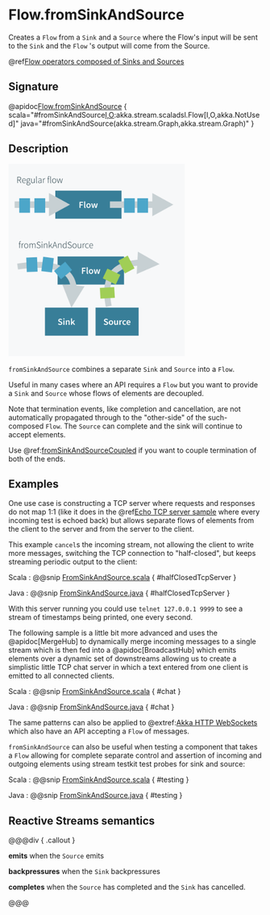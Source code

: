 # Flow.fromSinkAndSource

Creates a `Flow` from a `Sink` and a `Source` where the Flow's input will be sent to the `Sink` and the `Flow` 's output will come from the Source.

@ref[Flow operators composed of Sinks and Sources](../index.md#flow-operators-composed-of-sinks-and-sources)

## Signature

@apidoc[Flow.fromSinkAndSource](Flow$) { scala="#fromSinkAndSource[I,O](sink:akka.stream.Graph[akka.stream.SinkShape[I],_],source:akka.stream.Graph[akka.stream.SourceShape[O],_]):akka.stream.scaladsl.Flow[I,O,akka.NotUsed]" java="#fromSinkAndSource(akka.stream.Graph,akka.stream.Graph)" }

## Description

<img src="../../../images/fromSinkAndSource.png" alt="Diagram" width="350"/>

`fromSinkAndSource` combines a separate `Sink` and `Source` into a `Flow`.

Useful in many cases where an API requires a `Flow` but you want to provide a `Sink` and `Source` whose flows of elements are decoupled.

Note that termination events, like completion and cancellation, are not automatically propagated through to the "other-side" of the such-composed `Flow`. The `Source` can complete and the sink will continue to accept elements.

Use @ref:[fromSinkAndSourceCoupled](fromSinkAndSourceCoupled.md) if you want to couple termination of both of the ends. 

## Examples

One use case is constructing a TCP server where requests and responses do not map 1:1 (like it does in the @ref[Echo TCP server sample](../../stream-io.md) where every incoming test is echoed back) but allows separate flows of elements from the client to the server and from the server to the client.

This example `cancel`s the incoming stream, not allowing the client to write more messages, switching the TCP connection to "half-closed", but keeps streaming periodic output to the client:

Scala
:   @@snip [FromSinkAndSource.scala](/akka-docs/src/test/scala/docs/stream/operators/flow/FromSinkAndSource.scala) { #halfClosedTcpServer }

Java
:   @@snip [FromSinkAndSource.java](/akka-docs/src/test/java/jdocs/stream/operators/flow/FromSinkAndSource.java) { #halfClosedTcpServer }

With this server running you could use `telnet 127.0.0.1 9999` to see a stream of timestamps being printed, one every second. 

The following sample is a little bit more advanced and uses the @apidoc[MergeHub] to dynamically merge incoming messages to a single stream which is then fed into a @apidoc[BroadcastHub] which emits elements over a dynamic set of downstreams allowing us to create a simplistic little TCP chat server in which a text entered from one client is emitted to all connected clients.

Scala
:   @@snip [FromSinkAndSource.scala](/akka-docs/src/test/scala/docs/stream/operators/flow/FromSinkAndSource.scala) { #chat }

Java
:   @@snip [FromSinkAndSource.java](/akka-docs/src/test/java/jdocs/stream/operators/flow/FromSinkAndSource.java) { #chat }


The same patterns can also be applied to @extref:[Akka HTTP WebSockets](akka-http:/server-side/websocket-support.html#server-api) which also have an API accepting a `Flow` of messages. 

`fromSinkAndSource` can also be useful when testing a component that takes a `Flow` allowing for complete separate control and assertion of incoming and outgoing elements using stream testkit test probes for sink and source:

Scala
:   @@snip [FromSinkAndSource.scala](/akka-docs/src/test/scala/docs/stream/operators/flow/FromSinkAndSource.scala) { #testing }

Java
:   @@snip [FromSinkAndSource.java](/akka-docs/src/test/java/jdocs/stream/operators/flow/FromSinkAndSource.java) { #testing }

## Reactive Streams semantics

@@@div { .callout }

**emits** when the `Source` emits

**backpressures** when the `Sink` backpressures 

**completes** when the `Source` has completed and the `Sink` has cancelled. 

@@@
